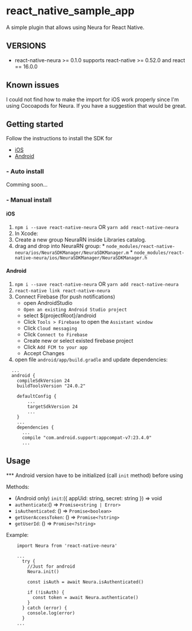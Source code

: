 # react_native_sample_app

A simple plugin that allows using Neura for React Native.

## VERSIONS

* react-native-neura >= 0.1.0 supports react-native >= 0.52.0 and react == 16.0.0

## Known issues

I could not find how to make the import for iOS work properly since I'm using Cocoapods for Neura. If you have a suggestion that would be great.

## Getting started

Follow the instructions to install the SDK for
  * [iOS](https://dev.theneura.com/tutorials/ios)
  * [Android](https://dev.theneura.com/tutorials/android)

### - Auto install
  Comming soon...

### - Manual install
#### iOS
1. `npm i --save react-native-neura` OR `yarn add react-native-neura`
2. In Xcode: 
  1. Create a new group NeuraRN inside Libraries catalog.
  2. drag and drop into NeuraRN group:
    * `node_modules/react-native-neura/ios/NeuraSDKManager/NeuraSDKManager.m`
    * `node_modules/react-native-neura/ios/NeuraSDKManager/NeuraSDKManager.h`

#### Android
1. `npm i --save react-native-neura` OR `yarn add react-native-neura`
2. `react-native link react-native-neura`
3. Connect Firebase (for push notifications)
    - open AndroidStudio
    - `Open an existing Android Studio project`
    - select ${projectRoot}/android
    - Click `Tools > Firebase` to open the `Assistant window`
    - Click `Cloud messaging`
    - Click `Connect to Firebase`
    - Create new or select existed firebase project
    - Click `Add FCM to your app`
    - Accept Changes
4. open file `android/app/build.gradle` and update dependencies:
```
  ...
  android {
    compileSdkVersion 24
    buildToolsVersion "24.0.2"

    defaultConfig {
        ...
        targetSdkVersion 24
        ...
    }
    ...
    dependencies {
      ...
      compile "com.android.support:appcompat-v7:23.4.0"
      ...
```
## Usage

*** Android version have to be initialized (call `init` method) before using

Methods:
  * (Android only) `init`:({ appUid: string, secret: string }) => void
  * `authenticate`:() => `Promise<string | Error>`
  * `isAuthenticated`: () => `Promise<boolean>`
  * `getUserAccessToken`: () => `Promise<?string>`
  * `getUserId`: () => `Promise<?string>`

Example:
```
    import Neura from 'react-native-neura'

    ...
      try {
        //Just for android
        Neura.init()

        const isAuth = await Neura.isAuthenticated()

        if (!isAuth) {
          const token = await Neura.authenticate()
        }
      } catch (error) {
        console.log(error)
      }
    ...
```
